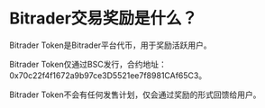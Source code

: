 # Bitrader交易奖励是什么？

Bitrader Token是Bitrader平台代币，用于奖励活跃用户。

Bitrader Token仅通过BSC发行，合约地址：0x70c22f4f1672a9b97ce3D5521ee7f8981CAf65C3。

Bitrader Token不会有任何发售计划，仅会通过奖励的形式回馈给用户。

